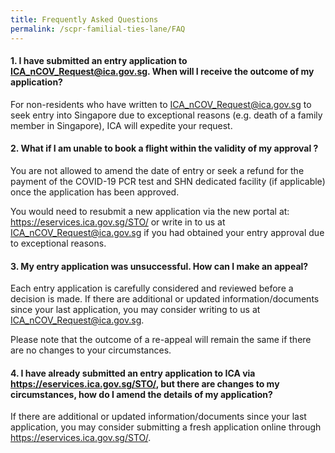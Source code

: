 ```yaml
---
title: Frequently Asked Questions
permalink: /scpr-familial-ties-lane/FAQ
---
```

#### 1. I have submitted an entry application to ICA_nCOV_Request@ica.gov.sg. When will I receive the outcome of my application?

For non-residents who have written to ICA_nCOV_Request@ica.gov.sg to seek entry into Singapore due to exceptional reasons (e.g. death of a family member in Singapore), ICA will expedite your request.

#### 2. What if I am unable to book a flight within the validity of my approval ?

You are not allowed to amend the date of entry or seek a refund for the payment of the COVID-19 PCR test and SHN dedicated facility (if applicable) once the application has been approved.
 
You would need to resubmit a new application via the new portal at: https://eservices.ica.gov.sg/STO/ or write in to us at ICA_nCOV_Request@ica.gov.sg if you had obtained your entry approval due to exceptional reasons.

#### 3. My entry application was unsuccessful. How can I make an appeal?

Each entry application is carefully considered and reviewed before a decision is made. If there are additional or updated information/documents since your last application, you may consider writing to us at ICA_nCOV_Request@ica.gov.sg.

Please note that the outcome of a re-appeal will remain the same if there are no changes to your circumstances.

#### 4. I have already submitted an entry application to ICA via https://eservices.ica.gov.sg/STO/, but there are changes to my circumstances, how do I amend the details of my application?

If there are additional or updated information/documents since your last application, you may consider submitting a fresh application online through https://eservices.ica.gov.sg/STO/.
